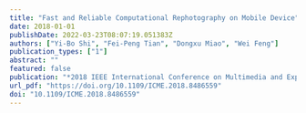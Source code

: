 ```yaml
---
title: "Fast and Reliable Computational Rephotography on Mobile Device"
date: 2018-01-01
publishDate: 2022-03-23T08:07:19.051383Z
authors: ["Yi-Bo Shi", "Fei-Peng Tian", "Dongxu Miao", "Wei Feng"]
publication_types: ["1"]
abstract: ""
featured: false
publication: "*2018 IEEE International Conference on Multimedia and Expo, ICME 2018, San Diego, CA, USA, July 23-27, 2018*"
url_pdf: "https://doi.org/10.1109/ICME.2018.8486559"
doi: "10.1109/ICME.2018.8486559"
---
```


